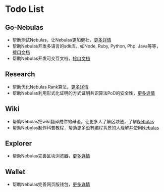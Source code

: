 # Todo List

## Go-Nebulas

- 帮助测试Nebulas，让Nebulas更加健壮，[更多详情](https://github.com/nebulasio/go-nebulas/tree/develop/nebtestkit)
- 帮助Nebulas开发多语言的sdk库，如Node, Ruby, Python, Php, Java等等，[接口文档](https://github.com/nebulasio/wiki/blob/master/rpc.md)
- 帮助Nebulas开发可交互文档，[接口文档](https://github.com/nebulasio/wiki/blob/master/rpc.md)

## Research

- 帮助优化Nebulas Rank算法，[更多详情](https://github.com/nebulasio/research/tree/master/nr)
- 帮助Nebulas利用形式化证明的方式证明共识算法PoD的安全性，[更多详情](https://github.com/nebulasio/research/tree/master/pod)

## Wiki

- 帮助Nebulas把wiki翻译成你的母语，让更多人了解区块链，了解[Nebulas](https://github.com/nebulasio/wiki)
- 帮助Nebulas制作科普教程，帮助更多没有编程背景的人理解并使用[Nebulas](https://github.com/nebulasio/wiki)

## Explorer

- 帮助Nebulas完善区块浏览器，[更多详情](https://github.com/nebulasio/explorer)

## Wallet

- 帮助Nebulas完善网页版钱包，[更多详情]( https://github.com/nebulasio/explorer/tree/master/nasWallet)
